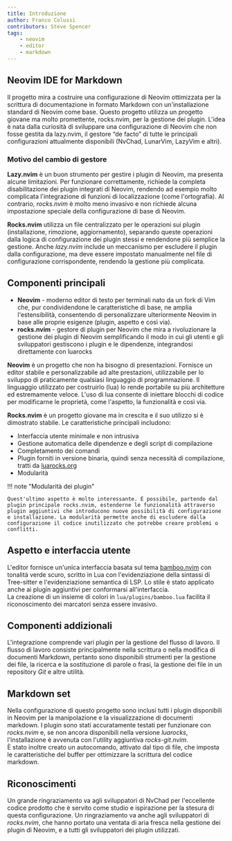 ```yaml
---
title: Introduzione
author: Franco Colussi
contributors: Steve Spencer
tags:
    - neovim
    - editor
    - markdown
---
```

<!--vale off-->
## Neovim IDE for Markdown

Il progetto mira a costruire una configurazione di Neovim ottimizzata per la scrittura di documentazione in formato Markdown con un'installazione standard di Neovim come base. Questo progetto utilizza un progetto giovane ma molto promettente, rocks.nvim, per la gestione dei plugin. L'idea è nata dalla curiosità di sviluppare una configurazione di Neovim che non fosse gestita da lazy.nvim, il gestore “de facto” di tutte le principali configurazioni attualmente disponibili (NvChad, LunarVim, LazyVim e altri).

### Motivo del cambio di gestore

**Lazy.nvim** è un buon strumento per gestire i plugin di Neovim, ma presenta alcune limitazioni. Per funzionare correttamente, richiede la completa disabilitazione dei plugin integrati di Neovim, rendendo ad esempio molto complicata l'integrazione di funzioni di localizzazione (come l'ortografia). Al contrario, *rocks.nvim* è molto meno invasivo e non richiede alcuna impostazione speciale della configurazione di base di Neovim.

**Rocks.nvim** utilizza un file centralizzato per le operazioni sui plugin (installazione, rimozione, aggiornamento), separando queste operazioni dalla logica di configurazione dei plugin stessi e rendendone più semplice la gestione. Anche *lazy.nvim* include un meccanismo per escludere il plugin dalla configurazione, ma deve essere impostato manualmente nel file di configurazione corrispondente, rendendo la gestione più complicata.

## Componenti principali

* **Neovim** - moderno editor di testo per terminali nato da un fork di Vim che, pur condividendone le caratteristiche di base, ne amplia l'estensibilità, consentendo di personalizzare ulteriormente Neovim in base alle proprie esigenze (plugin, aspetto e così via).
* **rocks.nvim** - gestore di plugin per Neovim che mira a rivoluzionare la gestione dei plugin di Neovim semplificando il modo in cui gli utenti e gli sviluppatori gestiscono i plugin e le dipendenze, integrandosi direttamente con luarocks

**Neovim** è un progetto che non ha bisogno di presentazioni. Fornisce un editor stabile e personalizzabile ad alte prestazioni, utilizzabile per lo sviluppo di praticamente qualsiasi linguaggio di programmazione. Il linguaggio utilizzato per costruirlo (lua) lo rende portabile su più architetture ed estremamente veloce. L'uso di lua consente di iniettare blocchi di codice per modificarne le proprietà, come l'aspetto, la funzionalità e così via.

**Rocks.nvim** è un progetto giovane ma in crescita e il suo utilizzo si è dimostrato stabile. Le caratteristiche principali includono:

* Interfaccia utente minimale e non intrusiva
* Gestione automatica delle dipendenze e degli script di compilazione
* Completamento dei comandi
* Plugin forniti in versione binaria, quindi senza necessità di compilazione, tratti da [luarocks.org](https://luarocks.org/)
* Modularità

!!! note "Modularità dei plugin"

    Quest'ultimo aspetto è molto interessante. È possibile, partendo dal plugin principale rocks.nvim, estenderne le funzionalità attraverso plugin aggiuntivi che introducono nuove possibilità di configurazione e installazione. La modularità permette anche di escludere dalla configurazione il codice inutilizzato che potrebbe creare problemi o conflitti.

## Aspetto e interfaccia utente

L'editor fornisce un'unica interfaccia basata sul tema [bamboo.nvim](https://github.com/ribru17/bamboo.nvim) con tonalità verde scuro, scritto in Lua con l'evidenziazione della sintassi di Tree-sitter e l'evidenziazione semantica di LSP. Lo stile è stato applicato anche ai plugin aggiuntivi per conformarsi all'interfaccia.  
La creazione di un insieme di colori in `lua/plugins/bamboo.lua` facilita il riconoscimento dei marcatori senza essere invasivo.

## Componenti addizionali

L'integrazione comprende vari plugin per la gestione del flusso di lavoro. Il flusso di lavoro consiste principalmente nella scrittura o nella modifica di documenti Markdown, pertanto sono disponibili strumenti per la gestione dei file, la ricerca e la sostituzione di parole o frasi, la gestione dei file in un repository *Git* e altre utilità.

## Markdown set

Nella configurazione di questo progetto sono inclusi tutti i plugin disponibili in Neovim per la manipolazione e la visualizzazione di documenti markdown. I plugin sono stati accuratamente testati per funzionare con *rocks.nvim* e, se non ancora disponibili nella versione *luarocks*, l'installazione è avvenuta con l'utility aggiuntiva *rocks-git.nvim*.  
È stato inoltre creato un autocomando, attivato dal tipo di file, che imposta le caratteristiche del buffer per ottimizzare la scrittura del codice markdown.

## Riconoscimenti

Un grande ringraziamento va agli sviluppatori di NvChad per l'eccellente codice prodotto che è servito come studio e ispirazione per la stesura di questa configurazione. Un ringraziamento va anche agli sviluppatori di *rocks.nvim*, che hanno portato una ventata di aria fresca nella gestione dei plugin di Neovim, e a tutti gli sviluppatori dei plugin utilizzati.
